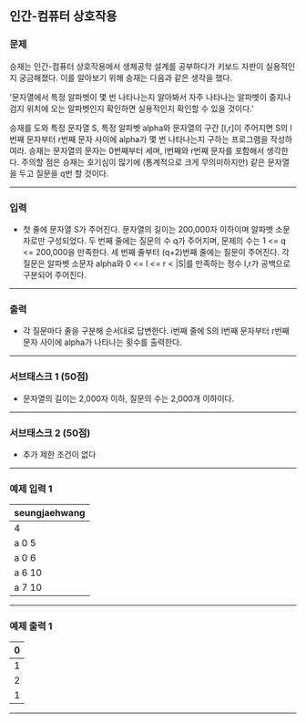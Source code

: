 인간-컴퓨터 상호작용
-------------
### 문제

승재는 인간-컴퓨터 상호작용에서 생체공학 설계를 공부하다가 키보드 자판이 실용적인지 궁금해졌다. 이를 알아보기 위해 승재는 다음과 같은 생각을 했다. 

'문자열에서 특정 알파벳이 몇 번 나타나는지 알아봐서 자주 나타나는 알파벳이 중지나 검지 위치에 오는 알파벳인지 확인하면 실용적인지 확인할 수 있을 것이다.'

승재를 도와 특정 문자열 S, 특정 알파벳 alpha와 문자열의 구간 [l,r]이 주어지면 S의 l번째 문자부터 r번째 문자 사이에 alpha가 몇 번 나타나는지 구하는 프로그램을 작성하여라. 승재는 문자열의 문자는 0번째부터 세며, l번째와 r번째 문자를 포함해서 생각한다. 주의할 점은 승재는 호기심이 많기에 (통계적으로 크게 무의미하지만) 같은 문자열을 두고 질문을 q번 할 것이다.

- - -

### 입력
* 첫 줄에 문자열 S가 주어진다. 문자열의 길이는 200,000자 이하이며 알파벳 소문자로만 구성되었다. 두 번째 줄에는 질문의 수 q가 주어지며, 문제의 수는 1 <= q <= 200,000을 만족한다. 세 번째 줄부터 (q+2)번째 줄에는 질문이 주어진다. 각 질문은 알파벳 소문자 alpha와 0 <= l <= r < |S|를 만족하는 정수 l,r가 공백으로 구분되어 주어진다.

- - -

### 출력
* 각 질문마다 줄을 구분해 순서대로 답변한다. i번째 줄에 S의 l번째 문자부터 r번째 문자 사이에 alpha가 나타나는 횟수를 출력한다.

- - -

### 서브태스크 1 (50점)
* 문자열의 길이는 2,000자 이하, 질문의 수는 2,000개 이하이다.

- - -

### 서브태스크 2 (50점)
* 추가 제한 조건이 없다

- - -

### 예제 입력 1
|seungjaehwang|
|:---|
|4|
|a 0 5|
|a 0 6|
|a 6 10|
|a 7 10|

- - -

### 예제 출력 1
|0|
|:---|
|1|
|2|
|1|

- - -